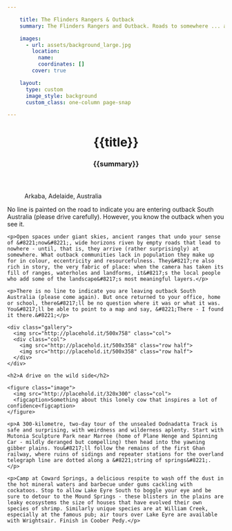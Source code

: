 ```yaml
---

    title: The Flinders Rangers & Outback
    summary: The Flinders Rangers and Outback. Roads to somewhere ... afternoon drinks. It may be hard to define, but the rich history and stunning landscape of the outback provides an ideal backdrop for journeys of discovery, writes Max Anderson.

    images:
      - url: assets/background_large.jpg
        location:
          name:
          coordinates: []
        cover: true

    layout:
      type: custom
      image_style: background
      custom_class: one-column page-snap

---
```


<figure class='cover-area image'>
  <header>
    <h1 class='title'>{{title}}</h1>
    <h3 class='subtitle'>{{summary}}</h3>
  </header>
  <figcaption>Arkaba, Adelaide, Australia</figcaption>
  <a href='geo:' class='show-map'><i class='icon-ios7-world-outline'></i></a>
  <a href='#' class='page-scroll'><i class='icon-ios7-arrow-down'></i></a>
</figure>

<div class="content">
  <div class="body">
    <p>No line is painted on the road to indicate you are entering outback South Australia (please drive carefully). However, you know the outback when you see it.</p>

    <p>Open spaces under giant skies, ancient ranges that undo your sense of &#8221;now&#8221;, wide horizons riven by empty roads that lead to nowhere - until, that is, they arrive (rather surprisingly) at somewhere. What outback communities lack in population they make up for in colour, eccentricity and resourcefulness. They&#8217;re also rich in story, the very fabric of place: when the camera has taken its fill of ranges, waterholes and landforms, it&#8217;s the local people who add some of the landscape&#8217;s most meaningful layers.</p>

    <p>There is no line to indicate you are leaving outback South Australia (please come again). But once returned to your office, home or school, there&#8217;ll be no question where it was or what it was. You&#8217;ll be able to point to a map and say, &#8221;There - I found it there.&#8221;</p>

    <div class="gallery">
      <img src="http://placehold.it/500x758" class="col">
      <div class="col">
        <img src="http://placehold.it/500x358" class="row half">
        <img src="http://placehold.it/500x358" class="row half">
      </div>
    </div>

    <h2>A drive on the wild side</h2>

    <figure class="image">
      <img src="http://placehold.it/320x300" class="col">
      <figcaption>Something about this lonely cow that inspires a lot of confidence<figcaption>
    </figure>

    <p>A 300-kilometre, two-day tour of the unsealed Oodnadatta Track is safe and surprising, with weirdness and wilderness aplenty. Start with Mutonia Sculpture Park near Marree (home of Plane Henge and Spinning Car - mildly deranged but compelling) then head into the yawning gibber plains. You&#8217;ll follow the remains of the first Ghan railway, where ruins of sidings and repeater stations for the overland telegraph line are dotted along a &#8221;string of springs&#8221;. </p>

    <p>Camp at Coward Springs, a delicious respite to wash off the dust in the hot mineral waters and barbecue under gums cackling with cockatoos. Stop to allow Lake Eyre South to boggle your eye and be sure to detour to the Mound Springs - these blisters in the plains are leaky ecosystems the size of houses that have evolved their own species of shrimp. Similarly unique species are at William Creek, especially at the famous pub; air tours over Lake Eyre are available with Wrightsair. Finish in Coober Pedy.</p>

  </div>
</div>
